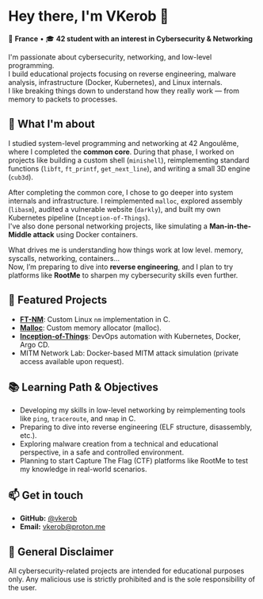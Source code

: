 # Hey there, I'm VKerob 👋

📍 **France** • 🎓 **42 student with an interest in Cybersecurity & Networking**

I'm passionate about cybersecurity, networking, and low-level programming.  
I build educational projects focusing on reverse engineering, malware analysis, infrastructure (Docker, Kubernetes), and Linux internals.  
I like breaking things down to understand how they really work — from memory to packets to processes.

## 🔧 What I'm about

I studied system-level programming and networking at 42 Angoulême, where I completed the **common core**.
During that phase, I worked on projects like building a custom shell (`minishell`), reimplementing standard functions (`libft`, `ft_printf`, `get_next_line`), and writing a small 3D engine (`cub3d`).

After completing the common core, I chose to go deeper into system internals and infrastructure. I reimplemented `malloc`, explored assembly (`libasm`), audited a vulnerable website (`darkly`), and built my own Kubernetes pipeline (`Inception-of-Things`).  
I've also done personal networking projects, like simulating a **Man-in-the-Middle attack** using Docker containers.

What drives me is understanding how things work at low level. memory, syscalls, networking, containers...  
Now, I’m preparing to dive into **reverse engineering**, and I plan to try platforms like **RootMe** to sharpen my cybersecurity skills even further.

## 🚩 Featured Projects

- [**FT-NM**](https://github.com/vkerob/ft_nm): Custom Linux `nm` implementation in C.
- [**Malloc**](https://github.com/vkerob/malloc): Custom memory allocator (malloc).
- [**Inception-of-Things**](https://github.com/vkerob/Inception-of-Things): DevOps automation with Kubernetes, Docker, Argo CD.
- MITM Network Lab: Docker-based MITM attack simulation (private access available upon request).

## 📚 Learning Path & Objectives

- Developing my skills in low-level networking by reimplementing tools like `ping`, `traceroute`, and `nmap` in C.
- Preparing to dive into reverse engineering (ELF structure, disassembly, etc.).
- Exploring malware creation from a technical and educational perspective, in a safe and controlled environment.
- Planning to start Capture The Flag (CTF) platforms like RootMe to test my knowledge in real-world scenarios.

## 📫 Get in touch

- **GitHub:** [@vkerob](https://github.com/vkerob)
- **Email:** [vkerob@proton.me](mailto:vkerob@proton.me)

## 🚨 General Disclaimer

All cybersecurity-related projects are intended for educational purposes only. Any malicious use is strictly prohibited and is the sole responsibility of the user.
